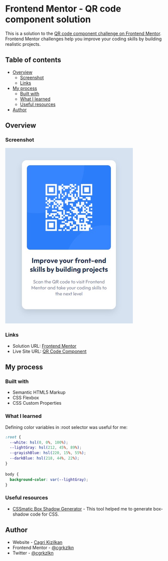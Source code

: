 # Frontend Mentor - QR code component solution

This is a solution to the [QR code component challenge on Frontend Mentor](https://www.frontendmentor.io/challenges/qr-code-component-iux_sIO_H). Frontend Mentor challenges help you improve your coding skills by building realistic projects.

## Table of contents

- [Overview](#overview)
  - [Screenshot](#screenshot)
  - [Links](#links)
- [My process](#my-process)
  - [Built with](#built-with)
  - [What I learned](#what-i-learned)
  - [Useful resources](#useful-resources)
- [Author](#author)

## Overview

### Screenshot

![](./images/screenshot.jpg)

### Links

- Solution URL: [Frontend Mentor](https://www.frontendmentor.io/solutions/qr-code-component-using-css-flexbox-IDX6wzhjTn)
- Live Site URL: [QR Code Component](https://cgrkzlkn.github.io/qr-code-component/)

## My process

### Built with

- Semantic HTML5 Markup
- CSS Flexbox
- CSS Custom Properties

### What I learned

Defining color variables in :root selector was useful for me:

```css
:root {
  --white: hsl(0, 0%, 100%);
  --lightGray: hsl(212, 45%, 89%);
  --grayishBlue: hsl(220, 15%, 55%);
  --darkBlue: hsl(218, 44%, 22%);
}

body {
  background-color: var(--lightGray);
}
```

### Useful resources

- [CSSmatic Box Shadow Generator](https://www.cssmatic.com/box-shadow) - This tool helped me to generate box-shadow code for CSS.

## Author

- Website - [Cagri Kizilkan](https://cagrikizilkan.com)
- Frontend Mentor - [@cgrkzlkn](https://www.frontendmentor.io/profile/cgrkzlkn)
- Twitter - [@cgrkzlkn](https://www.twitter.com/cgrkzlkn)
